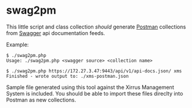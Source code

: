 swag2pm
=======

This little script and class collection *should* generate [Postman](https://github.com/a85/POSTMan-Chrome-Extension/)
collections from [Swagger](https://github.com/wordnik/swagger-spec) api documentation feeds.

Example:

```
$ ./swag2pm.php
Usage: ./swag2pm.php <swagger source> <collection name>

$ ./swag2pm.php https://172.27.3.47:9443/api/v1/api-docs.json/ xms
Finished - wrote output to: ./xms-postman.json
```

Sample file generated using this tool against the Xirrus Management System is included.
You should be able to import these files direclty into Postman as new collections.
